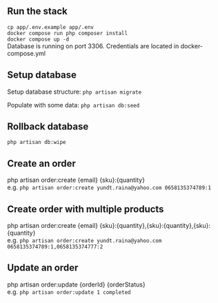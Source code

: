 ## Run the stack

```cp app/.env.example app/.env```  
```docker compose run php composer install```  
```docker compose up -d```  
Database is running on port 3306.
Credentials are located in docker-compose.yml

## Setup database

Setup database structure:
```php artisan migrate```

Populate with some data: 
```php artisan db:seed```

## Rollback database

```php artisan db:wipe```

## Create an order

php artisan order:create {email} {sku}:{quantity}  
e.g. ```php artisan order:create yundt.raina@yahoo.com 0658135374789:1```

## Create order with multiple products

php artisan order:create {email} {sku}:{quantity},{sku}:{quantity},{sku}:{quantity}  
e.g. ```php artisan order:create yundt.raina@yahoo.com 0658135374789:1,0658135374777:2```

## Update an order
php artisan order:update {orderId} {orderStatus}  
e.g. ```php artisan order:update 1 completed```